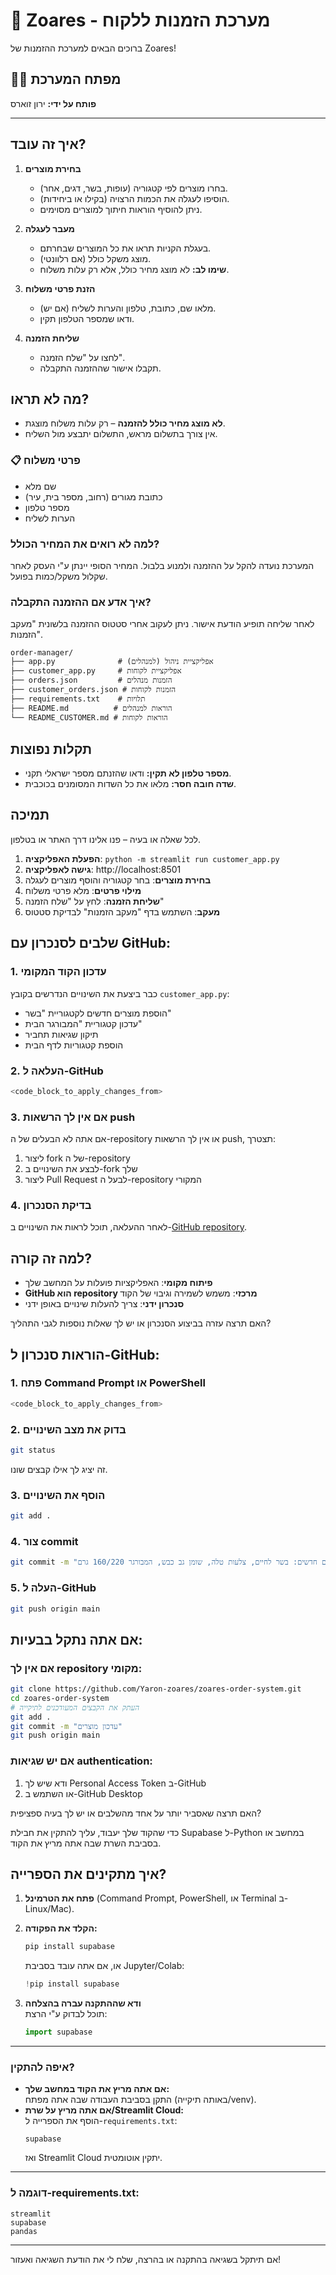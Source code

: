 # 🛒 Zoares - מערכת הזמנות ללקוח

ברוכים הבאים למערכת ההזמנות של Zoares!

## 👨‍💻 מפתח המערכת
**פותח על ידי:** ירון זוארס

---

## איך זה עובד?

1. **בחירת מוצרים**
   - בחרו מוצרים לפי קטגוריה (עופות, בשר, דגים, אחר).
   - הוסיפו לעגלה את הכמות הרצויה (בקילו או ביחידות).
   - ניתן להוסיף הוראות חיתוך למוצרים מסוימים.

2. **מעבר לעגלה**
   - בעגלת הקניות תראו את כל המוצרים שבחרתם.
   - מוצג משקל כולל (אם רלוונטי).
   - **שימו לב:** לא מוצג מחיר כולל, אלא רק עלות משלוח.

3. **הזנת פרטי משלוח**
   - מלאו שם, כתובת, טלפון והערות לשליח (אם יש).
   - ודאו שמספר הטלפון תקין.

4. **שליחת הזמנה**
   - לחצו על "שלח הזמנה".
   - תקבלו אישור שההזמנה התקבלה.

## מה לא תראו?
- **לא מוצג מחיר כולל להזמנה** – רק עלות משלוח מוצגת.
- אין צורך בתשלום מראש, התשלום יתבצע מול השליח.

### 📋 פרטי משלוח
- שם מלא
- כתובת מגורים (רחוב, מספר בית, עיר)
- מספר טלפון
- הערות לשליח

### למה לא רואים את המחיר הכולל?
המערכת נועדה להקל על ההזמנה ולמנוע בלבול. המחיר הסופי יינתן ע"י העסק לאחר שקלול משקל/כמות בפועל.

### איך אדע אם ההזמנה התקבלה?
לאחר שליחה תופיע הודעת אישור. ניתן לעקוב אחרי סטטוס ההזמנה בלשונית "מעקב הזמנות".

```
order-manager/
├── app.py              # אפליקציית ניהול (למנהלים)
├── customer_app.py     # אפליקציית לקוחות
├── orders.json         # הזמנות מנהלים
├── customer_orders.json # הזמנות לקוחות
├── requirements.txt    # תלויות
├── README.md          # הוראות למנהלים
└── README_CUSTOMER.md # הוראות לקוחות
```

## תקלות נפוצות
- **מספר טלפון לא תקין:** ודאו שהזנתם מספר ישראלי תקני.
- **שדה חובה חסר:** מלאו את כל השדות המסומנים בכוכבית.

## תמיכה
לכל שאלה או בעיה – פנו אלינו דרך האתר או בטלפון.

1. **הפעלת האפליקציה**: `python -m streamlit run customer_app.py`
2. **גישה לאפליקציה**: http://localhost:8501
3. **בחירת מוצרים**: בחר קטגוריה והוסף מוצרים לעגלה
4. **מילוי פרטים**: מלא פרטי משלוח
5. **שליחת הזמנה**: לחץ על "שלח הזמנה"
6. **מעקב**: השתמש בדף "מעקב הזמנות" לבדיקת סטטוס 

## שלבים לסנכרון עם GitHub:

### 1. עדכון הקוד המקומי
כבר ביצעת את השינויים הנדרשים בקובץ `customer_app.py`:
- הוספת מוצרים חדשים לקטגוריית "בשר"
- עדכון קטגוריית "המבורגר הבית" 
- תיקון שגיאות תחביר
- הוספת קטגוריות לדף הבית

### 2. העלאה ל-GitHub
```bash
<code_block_to_apply_changes_from>
```

### 3. אם אין לך הרשאות push
אם אתה לא הבעלים של ה-repository או אין לך הרשאות push, תצטרך:
1. ליצור fork של ה-repository
2. לבצע את השינויים ב-fork שלך
3. ליצור Pull Request לבעל ה-repository המקורי

### 4. בדיקת הסנכרון
לאחר ההעלאה, תוכל לראות את השינויים ב-[GitHub repository](https://github.com/Yaron-zoares/zoares-order-system).

## למה זה קורה?
- **פיתוח מקומי**: האפליקציות פועלות על המחשב שלך
- **GitHub הוא repository מרכזי**: משמש לשמירה וגיבוי של הקוד
- **סנכרון ידני**: צריך להעלות שינויים באופן ידני

האם תרצה עזרה בביצוע הסנכרון או יש לך שאלות נוספות לגבי התהליך? 

## הוראות סנכרון ל-GitHub:

### 1. פתח Command Prompt או PowerShell
```bash
<code_block_to_apply_changes_from>
```

### 2. בדוק את מצב השינויים
```bash
git status
```
זה יציג לך אילו קבצים שונו.

### 3. הוסף את השינויים
```bash
git add .
```

### 4. צור commit
```bash
git commit -m "הוספת מוצרים חדשים: בשר לחיים, צלעות טלה, שומן גב כבש, המבורגר 160/220 גרם"
```

### 5. העלה ל-GitHub
```bash
git push origin main
```

## אם אתה נתקל בבעיות:

### אם אין לך repository מקומי:
```bash
git clone https://github.com/Yaron-zoares/zoares-order-system.git
cd zoares-order-system
# העתק את הקבצים המעודכנים לתיקייה
git add .
git commit -m "עדכון מוצרים"
git push origin main
```

### אם יש שגיאות authentication:
1. ודא שיש לך Personal Access Token ב-GitHub
2. או השתמש ב-GitHub Desktop

האם תרצה שאסביר יותר על אחד מהשלבים או יש לך בעיה ספציפית? 

כדי שהקוד שלך יעבוד, עליך להתקין את חבילת Supabase ל-Python במחשב או בסביבת השרת שבה אתה מריץ את הקוד.

## איך מתקינים את הספרייה?

1. **פתח את הטרמינל** (Command Prompt, PowerShell, או Terminal ב-Linux/Mac).
2. **הקלד את הפקודה:**
   ```bash
   pip install supabase
   ```
   או, אם אתה עובד בסביבת Jupyter/Colab:
   ```python
   !pip install supabase
   ```

3. **ודא שההתקנה עברה בהצלחה**  
   תוכל לבדוק ע"י הרצת:
   ```python
   import supabase
   ```

---

### איפה להתקין?
- **אם אתה מריץ את הקוד במחשב שלך:**  
  התקן בסביבת העבודה שבה אתה מפתח (באותה תיקייה/venv).
- **אם אתה מריץ על שרת/Streamlit Cloud:**  
  הוסף את הספרייה ל-`requirements.txt`:
  ```
  supabase
  ```
  ואז Streamlit Cloud יתקין אוטומטית.

---

### דוגמה ל-requirements.txt:
```
streamlit
supabase
pandas
```

---

אם תיתקל בשגיאה בהתקנה או בהרצה, שלח לי את הודעת השגיאה ואעזור! 